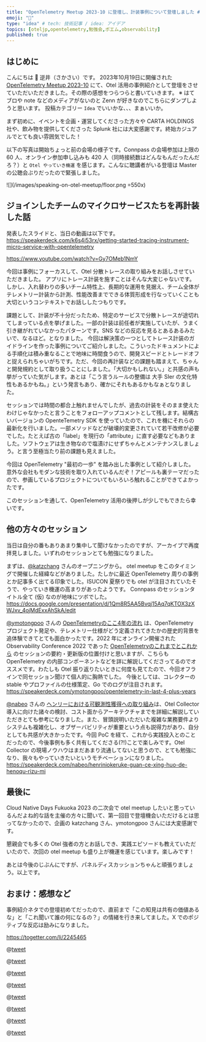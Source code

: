 ```yaml
---
title: "OpenTelemetry Meetup 2023-10 に登壇し、計装事例について登壇しました #oteljp"
emoji: "🎤"
type: "idea" # tech: 技術記事 / idea: アイデア
topics: [oteljp,opentelemetry,勉強会,ポエム,observability]
published: true
---
```


## はじめに
こんにちは 👋 逆井（さかさい）です。
2023年10月19日に開催された [OpenTelemetry Meetup 2023-10](https://opentelemetry.connpass.com/event/296353/) にて、Otel 活用の事例紹介として登壇をさせていただいただきました。その際の感想をつらつらと書いていきます。
※ はてブロや note などのメディアがないのと Zenn が好きなのでこちらにダンプしようと思います。 投稿カテゴリー `Idea` でいいかな、、、まぁいいか。

まず初めに、イベントを企画・運営してくださった方々や CARTA HOLDINGS 社や、飲み物を提供してくださった Splunk 社には大変感謝です。終始カジュアルでとても良い雰囲気でした！

以下の写真は開始ちょっと前の会場の様子です。Connpass の会場参加は上限の 60 人、オンライン参加申し込みも 420 人（同時接続数はどんなもんだったんだろ？）と `Otel やっていき機運` を感じます。こんなに聴講者がいる登壇は Master の公聴会ぶりだったので緊張しました。

![](/images/speaking-on-otel-meetup/floor.png =550x)

## ジョインしたチームのマイクロサービスたちを再計装した話
発表したスライドと、当日の動画は以下です。
https://speakerdeck.com/k6s4i53rx/getting-started-tracing-instrument-micro-service-with-opentelemetry

https://www.youtube.com/watch?v=Gy7OMeb1NmY

今回は事例にフォーカスして、Otel 分散トレースの取り組みをお話しさせていただきました。
アプリにトレース計装を施すことはそんな大変じゃないです。しかし、入れ替わりの多いチーム特性上、長期的な運用を見据え、チーム全体がテレメトリー計装から計測、性能改善までできる体質形成を行なっていくことも大切というコンテキストでお話ししたつもりです。

課題として、計装が不十分だったため、特定のサービスで分散トレースが途切れてしまっている点を挙げました。一部の計装は前任者が実施していたが、うまく引き継がれていなかったパターンです。SNS などの反応を見るとあるあるみたいで、なるほど。となりました。
今回は解決策の一つとしてトレース計装のガイドラインを作った事例についてご紹介しました。こういったドキュメントによる手順化は積み重なることで地味に時間食うので、開発スピードとトレードオフと捉えられちゃいがちです。ただ、今回の再計装などの課題も踏まえて、ちゃんと開発規約として取り扱うことにしました。「大切かもしれない。」と共感の声も挙がっていた気がします。あとは「こう言うルールの整備は 大手 SIer の文化特性もあるかもね。」という発言もあり、確かにそれもあるかもなぁとなりました。

セッションでは時間の都合上触れませんでしたが、過去の計装をそのまま使えたわけじゃなかったと言うことをフォローアップコメントとして残します。結構古いバージョンの OpenteTemetry SDK を使っていたので、これを機にそれらの最新化を行いました。一部メソッドなどが破壊的変更されていて若干改修が必要でした。たとえば古の「label」を現行の「attribute」に直す必要などもありました。ソフトウェアは生き物なので塩漬けにせずちゃんとメンテナンスしましょう。と言う至極当たり前の課題も見えました。

今回は OpenTelemetry "最初の一歩" を踏み出した事例として紹介しました。
意外な会社もモダンな技術を取り入れているんだぞ！アピールも裏テーマだったので、参画しているプロジェクトについてもいろいろ触れることができてよかったです。

このセッションを通して、OpenTelemetry 活用の後押しが少しでもできたら幸いです。

## 他の方々のセッション
当日は自分の番もありあまり集中して聞けなかったのですが、アーカイブで再度拝見しました。いずれのセッションとても勉強になりました。

まずは、[@katzchang](https://twitter.com/katzchang) さんのオープニングから。
otel meetup をこのタイミングで開催した経緯などがありました。たしかに最近 OpenTelemetry 周りの事例とか記事多く出てる印象でした。ISUCON 夏祭りでも otel が注目されていたそうで、やっていき機運の高まりがあったようです。
Connpass のセッションタイトル全て (仮) なのが地味にツボでした。
https://docs.google.com/presentation/d/1Qm8R5AA5Bvqj15Aq7qKTOX3zXWJxv_4ojMdExxAhSkA/edit

[@ymotongpoo](https://twitter.com/ymotongpoo) さんの [OpenTelemetryのここ4年の流れ](https://speakerdeck.com/ymotongpoo/opentelemetry-in-last-4-plus-years) は、OpenTelemetry プロジェクト発足や、テレメトリー仕様がどう定義されてきたかの歴史的背景を追体験できてとても面白かったです。2022 年にオンライン開催された Observability Conference 2022 であった [OpenTelemetryのこれまでとこれから](https://cloudnativedays.jp/o11y2022/talks/1347) のセッションの要約・更新版の位置付けと思いますが、こちらも OpenTelemetry の内部コンポーネントなどを詳に解説してくださってるのでオススメです。わたしも Otel 振り返りたいときに何度も見てたので、今回オフラインで同セッション聞けて個人的に胸熱でした。
今後としては、コレクターの stable やプロファイルの仕様策定、Go でのログが注目されます。
https://speakerdeck.com/ymotongpoo/opentelemetry-in-last-4-plus-years

[@nabeo](https://twitter.com/nabeo) さんの [ヘンリーにおける可観測性獲得への取り組み](https://speakerdeck.com/nabeo/henriniokeruke-guan-ce-xing-huo-de-henoqu-rizu-mi)は、Otel Collector 導入に向けた諸々の検討、コスト面からアーキテクチャまでを詳細に解説していただきとても参考になりました。また、冒頭説明いただいた複雑な業務要件よりシステムも複雑化し、オブザーバビリティが重要という点も説得力があり、自分としても共感が大きかったです。今回 PoC を経て、これから実践投入とのことだったので、今後事例も多く共有してくださる(?!)ことで楽しみです。Otel Collector の現場ノウハウはまだあまり流通してないと思うので、とても勉強になり、我々もやっていきたいというモチベーションになりました。
https://speakerdeck.com/nabeo/henriniokeruke-guan-ce-xing-huo-de-henoqu-rizu-mi


## 最後に
Cloud Native Days Fukuoka 2023 の二次会で otel meetup したいと思っているんだよね的な話を主催の方々に聞いて、第一回目で登壇機会いただけるとは思ってなかったので、企画の katzchang さん、ymotongpoo さんには大変感謝です。

懇親会でも多くの Otel 強者の方とお話しでき、実践エピソードも教えていただいたので、次回の otel meetup も盛り上が機運を感じています。楽しみです！

あとは今後のじぶんにですが、パネルディスカッションちゃんと頑張りましょう。以上です。

## おまけ：感想など
事例紹介ネタでの登壇初めてだったので、直前まで「この知見は共有の価値あるな」と「これ聞いて誰の何になるの？」の情緒を行き来してました。X でのポジティブな反応は励みになりました。

https://togetter.com/li/2245465

@[tweet](https://twitter.com/ymotongpoo/status/1714959322961297519?s=20)

@[tweet](https://twitter.com/sadnessOjisan/status/1714959495313654257?s=20)

@[tweet](https://twitter.com/daigo_hirooka/status/1714959400157507601?s=20)

@[tweet](https://twitter.com/laco2net/status/1714959309543731529?s=20)

@[tweet](https://twitter.com/joe_yuzupi/status/1714958878075662398?s=20)

@[tweet](https://twitter.com/taka2noda/status/1714955366868582899?s=20)

@[tweet](https://twitter.com/paper2parasol/status/1714959280808587594?s=20)

@[tweet](https://twitter.com/mochizuki875/status/1714959530852032620?s=20)
